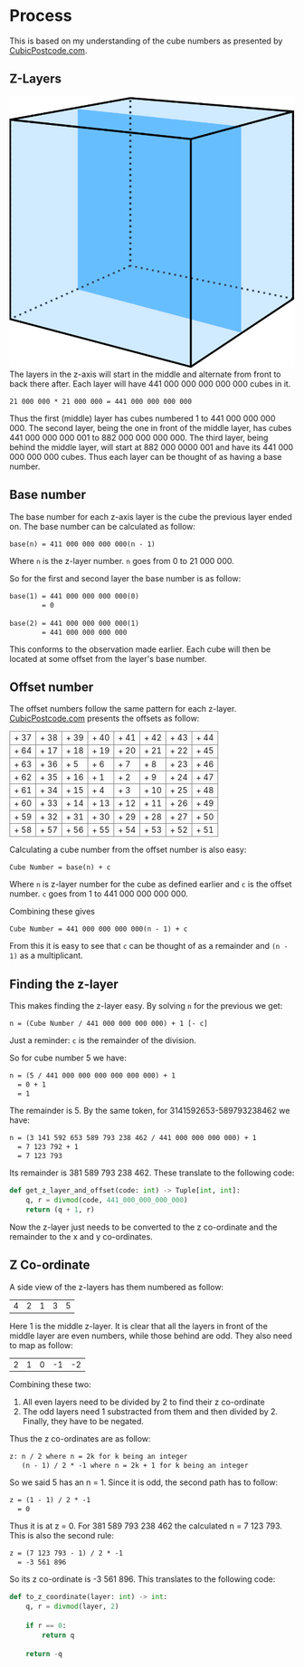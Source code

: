 # Process
This is based on my understanding of the cube numbers as presented by [CubicPostcode.com](CubicPostcode.com).

## Z-Layers
![Cube](Cube.svg)
The layers in the z-axis will start in the middle and alternate from front to back there after. Each layer will have 441 000 000 000 000 000 cubes in it.

```
21 000 000 * 21 000 000 = 441 000 000 000 000
```
Thus the first (middle) layer has cubes numbered 1 to 441 000 000 000 000. The second layer, being the one in front of the middle layer, has cubes 441 000 000 000 001 to 882 000 000 000 000. The third layer, being behind the middle layer, will start at 882 000 0000 001 and have its 441 000 000 000 000 cubes. Thus each layer can be thought of as having a base number.

## Base number
The base number for each z-axis layer is the cube the previous layer ended on. The base number can be calculated as follow:
```
base(n) = 411 000 000 000 000(n - 1)
```

Where `n` is the z-layer number. `n` goes from 0 to 21 000 000.

So for the first and second layer the base number is as follow:
```
base(1) = 441 000 000 000 000(0)
        = 0

base(2) = 441 000 000 000 000(1)
        = 441 000 000 000 000
```

This conforms to the observation made earlier. Each cube will then be located at some offset from the layer's base number.

## Offset number
The offset numbers follow the same pattern for each z-layer. [CubicPostcode.com](CubicPostcode.com) presents the offsets as follow:

<table>
<tr>
    <td style="border: 1px solid gray">+ 37</td> 
    <td style="border: 1px solid gray">+ 38</td>
    <td style="border: 1px solid gray">+ 39</td> 
    <td style="border: 1px solid gray">+ 40</td>
    <td style="border: 1px solid gray">+ 41</td>
    <td style="border: 1px solid gray">+ 42</td>
    <td style="border: 1px solid gray">+ 43</td>
    <td style="border: 1px solid gray">+ 44</td>
</tr>
<tr>
    <td style="border: 1px solid gray">+ 64</td>
    <td style="border: 1px solid gray">+ 17</td> 
    <td style="border: 1px solid gray">+ 18</td>
    <td style="border: 1px solid gray">+ 19</td> 
    <td style="border: 1px solid gray">+ 20</td>
    <td style="border: 1px solid gray">+ 21</td>
    <td style="border: 1px solid gray">+ 22</td>
    <td style="border: 1px solid gray">+ 45</td>
</tr>
<tr>
    <td style="border: 1px solid gray">+ 63</td>
    <td style="border: 1px solid gray">+ 36</td>
    <td style="border: 1px solid gray">+ 5</td> 
    <td style="border: 1px solid gray">+ 6</td>
    <td style="border: 1px solid gray">+ 7</td> 
    <td style="border: 1px solid gray">+ 8</td>
    <td style="border: 1px solid gray">+ 23</td>
    <td style="border: 1px solid gray">+ 46</td>
</tr>
<tr>
    <td style="border: 1px solid gray">+ 62</td>
    <td style="border: 1px solid gray">+ 35</td>
    <td style="border: 1px solid gray">+ 16</td> 
    <td style="border: 1px solid gray">+ 1</td> 
    <td style="border: 1px solid gray">+ 2</td>
    <td style="border: 1px solid gray">+ 9</td>
    <td style="border: 1px solid gray">+ 24</td>
    <td style="border: 1px solid gray">+ 47</td>
</tr>
<tr>
    <td style="border: 1px solid gray">+ 61</td>
    <td style="border: 1px solid gray">+ 34</td>
    <td style="border: 1px solid gray">+ 15</td> 
    <td style="border: 1px solid gray">+ 4</td> 
    <td style="border: 1px solid gray">+ 3</td>
    <td style="border: 1px solid gray">+ 10</td>
    <td style="border: 1px solid gray">+ 25</td>
    <td style="border: 1px solid gray">+ 48</td>
</tr>
<tr>
    <td style="border: 1px solid gray">+ 60</td>
    <td style="border: 1px solid gray">+ 33</td>
    <td style="border: 1px solid gray">+ 14</td> 
    <td style="border: 1px solid gray">+ 13</td>
    <td style="border: 1px solid gray">+ 12</td> 
    <td style="border: 1px solid gray">+ 11</td>
    <td style="border: 1px solid gray">+ 26</td>
    <td style="border: 1px solid gray">+ 49</td>
</tr>
<tr>
    <td style="border: 1px solid gray">+ 59</td>
    <td style="border: 1px solid gray">+ 32</td>
    <td style="border: 1px solid gray">+ 31</td>
    <td style="border: 1px solid gray">+ 30</td>
    <td style="border: 1px solid gray">+ 29</td> 
    <td style="border: 1px solid gray">+ 28</td>
    <td style="border: 1px solid gray">+ 27</td> 
    <td style="border: 1px solid gray">+ 50</td>
</tr>
<tr>
    <td style="border: 1px solid gray">+ 58</td>
    <td style="border: 1px solid gray">+ 57</td>
    <td style="border: 1px solid gray">+ 56</td>
    <td style="border: 1px solid gray">+ 55</td>
    <td style="border: 1px solid gray">+ 54</td>
    <td style="border: 1px solid gray">+ 53</td>
    <td style="border: 1px solid gray">+ 52</td>
    <td style="border: 1px solid gray">+ 51</td>
</tr>
</table>

Calculating a cube number from the offset number is also easy:
```
Cube Number = base(n) + c
```
Where `n` is z-layer number for the cube as defined earlier and `c` is the offset number. `c` goes from 1 to 441 000 000 000 000.

Combining these gives
```
Cube Number = 441 000 000 000 000(n - 1) + c
```

From this it is easy to see that `c` can be thought of as a remainder and `(n - 1)` as a multiplicant.

## Finding the z-layer
This makes finding the z-layer easy. By solving `n` for the previous we get:

```
n = (Cube Number / 441 000 000 000 000) + 1 [- c]
```
Just a reminder: `c` is the remainder of the division.

So for cube number 5 we have:
```
n = (5 / 441 000 000 000 000 000 000) + 1
  = 0 + 1
  = 1
```

The remainder is 5. By the same token, for 3141592653-589793238462 we have:
```
n = (3 141 592 653 589 793 238 462 / 441 000 000 000 000) + 1
  = 7 123 792 + 1
  = 7 123 793
```

Its remainder is 381 589 793 238 462. These translate to the following code:
```python
def get_z_layer_and_offset(code: int) -> Tuple[int, int]:
    q, r = divmod(code, 441_000_000_000_000)
    return (q + 1, r)
```

Now the z-layer just needs to be converted to the z co-ordinate and the remainder to the x and y co-ordinates.

## Z Co-ordinate
A side view of the z-layers has them numbered as follow:
<table>
<tr>
    <td>4</td>
    <td>2</td>
    <td>1</td>
    <td>3</td>
    <td>5</td>
</tr>
</table>

Here 1 is the middle z-layer. It is clear that all the layers in front of the middle layer are even numbers, while those behind are odd. They also need to map as follow:
<table>
<tr>
    <td>2</td>
    <td>1</td>
    <td>0</td>
    <td>-1</td>
    <td>-2</td>
</tr>
</table>

Combining these two:
1. All even layers need to be divided by 2 to find their z co-ordinate
1. The odd layers need 1 substracted from them and then divided by 2. Finally, they have to be negated.

Thus the z co-ordinates are as follow:
```
z: n / 2 where n = 2k for k being an integer
   (n - 1) / 2 * -1 where n = 2k + 1 for k being an integer
```

So we said 5 has an n = 1. Since it is odd, the second path has to follow:
```
z = (1 - 1) / 2 * -1
  = 0
```

Thus it is at z = 0. For 381 589 793 238 462 the calculated n = 7 123 793. This is also the second rule:
```
z = (7 123 793 - 1) / 2 * -1
  = -3 561 896
```

So its z co-ordinate is -3 561 896. This translates to the following code:
```python
def to_z_coordinate(layer: int) -> int:
    q, r = divmod(layer, 2)

    if r == 0:
        return q

    return -q
```